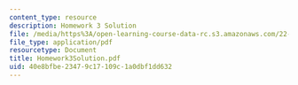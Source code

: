 ```yaml
---
content_type: resource
description: Homework 3 Solution
file: /media/https%3A/open-learning-course-data-rc.s3.amazonaws.com/22-058-principles-of-medical-imaging-fall-2002/40e8bfbe23479c17109c1a0dbf1dd632_Homework3Solution.pdf
file_type: application/pdf
resourcetype: Document
title: Homework3Solution.pdf
uid: 40e8bfbe-2347-9c17-109c-1a0dbf1dd632
---
```

